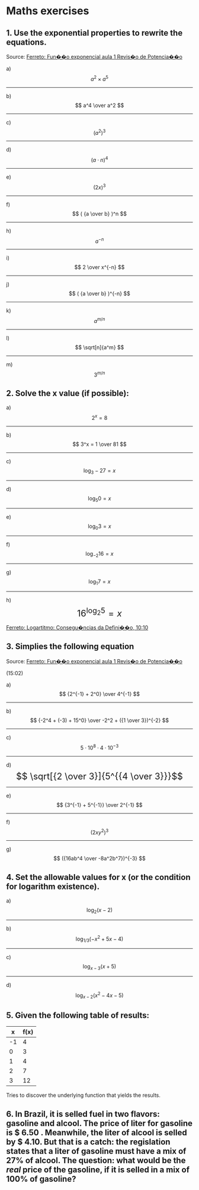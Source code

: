 # Maths exercises

## 1. Use the exponential properties to rewrite the equations.

Source: [Ferreto: Fun��o exponencial aula 1 Revis�o de Potencia��o](https://www.youtube.com/watch?v=n5NRv2cWQIg&list=PLTPg64KdGgYhllRJbaGMQGRa-3-3RNGzb)

a) $$ a^2 \times a^5 $$

<hr />

b) $$ a^4 \over a^2 $$

<hr />

c) $$ (a^2)^3 $$

<hr />

d) $$ (a \cdot n)^4 $$

<hr />

e) $$ (2x)^3 $$

<hr />

f) $$ ( {a \over b} )^n $$

<hr />

h) $$ a^{-n} $$

<hr />

i) $$ 2 \over x^{-n} $$

<hr />

j) $$ ( {a \over b} )^{-n} $$

<hr />

k) $$ a^{m/n} $$

<hr />

l) $$ \sqrt[n]{a^m} $$

<hr />

m) $$ 3^{m/n} $$

## 2. Solve the x value (if possible):

a) $$ 2^x = 8 $$

<hr />

b) $$ 3^x = 1 \over 81 $$

<hr />

c) $$ \log_{3}-27 = x $$

<hr />

d) $$ \log_{5} 0 = x $$

<hr />

e) $$ \log_{0} 3 = x $$

<hr />

f) $$ \log_{-2} 16 = x $$

<hr />

g) $$ \log_{1} 7 = x $$

<hr />

h) <font size=5>$$ 16^{\log_{2}5} = x $$</font>

[Ferreto: Logartitmo: Consegu�ncias da Defini��o, 10:10](https://www.youtube.com/watch?v=cjXN-cs5deo&list=PLTPg64KdGgYiyW4u-g8y-dSkT1iz2cUKA&index=4)



## 3. Simplies the following equation

Source: [Ferreto: Fun��o exponencial aula 1 Revis�o de Potencia��o](https://www.youtube.com/watch?v=n5NRv2cWQIg&list=PLTPg64KdGgYhllRJbaGMQGRa-3-3RNGzb)

(15:02)

a) $$ {2^{-1} + 2^0} \over 4^{-1} $$

<hr>

b) $$ {-2^4 + (-3) + 15^0} \over -2^2 + ({1 \over 3})^{-2} $$

<hr />

c) $$ 5 \cdot 10^8 \cdot 4 \cdot 10^{-3} $$

<hr />

d) <font size=5>$$ \sqrt[{2 \over 3}]{5^{{4 \over 3}}}$$</font>

<hr />

e) $$ {3^{-1} + 5^{-1}} \over 2^{-1} $$

<hr />

f) $$ (2xy^2)^3 $$

<hr />

g) $$ ({16ab^4 \over -8a^2b^7})^{-3}  $$

## 4. Set the allowable values for x (or the condition for logarithm existence).

a) $$ \log_{2}(x-2) $$

<hr />

b) $$ \log_{1/3}(-x^2 + 5x - 4) $$

<hr />

c) $$ \log_{x-3}(x+5) $$

<hr />

d) $$ \log_{x-2}(x^2 - 4x - 5) $$

## 5. Given the following table of results:

x | f(x)
----|---
-1 | 4
0 | 3
1 | 4
2 | 7
3 | 12

Tries to discover the underlying function that yields the results.

## 6. In Brazil, it is selled fuel in two flavors: gasoline and alcool. The price of liter for gasoline is $ 6.50 . Meanwhile, the liter of alcool is selled by $ 4.10. But that is a catch: the regislation states that a liter of gasoline must have a mix of 27% of alcool. The question: what would be the *real* price of the gasoline, if it is selled in a mix of 100% of gasoline? 